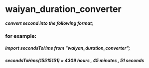 # waiyan_duration_converter

##### convert second into the following format;

### for example:

##### import secondsToHms from "waiyan_duration_converter";

##### secondsToHms(15515151) = 4309 hours , 45 minutes , 51 seconds
